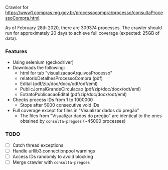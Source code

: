 Crawler for https://www1.compras.mg.gov.br/processocompra/processo/consultaProcessoCompra.html. 

As of February 28th 2020, there are 309374 processes. The crawler should run for approximately 20 days to achieve full coverage (expected: 25GB of data).
 
### Features
- Using selenium (geckodriver)
- Downloads the following: 
    - html for tab "visualizacaoArquivosProcesso"
    - relatorioDetalhesProcessoCompra (pdf)
    - Edital (pdf/zip/doc/docx/odt/odf/eml)
    - PublicJornalGrandeCirculacao (pdf/zip/doc/docx/odt/eml)
    - ExtratoPublicacaoEdital (pdf/zip/doc/docx/odt/eml)
- Checks process IDs from 1 to 1000000
    - Stops after 5000 consecutive void IDs 
- Full coverage except for files in "Visualizar dados do pregão"
    - The files from "Visualizar dados do pregão" are identical to the ones obtained by ``consulta-pregoes`` (~45000 processes) 
    
### TODO
- [ ] Catch thread exceptions
- [ ] Handle urllib3.connectionpool warnings
- [ ] Access IDs randomly to avoid blocking
- [ ] Merge crawler with ``consulta-pregoes``